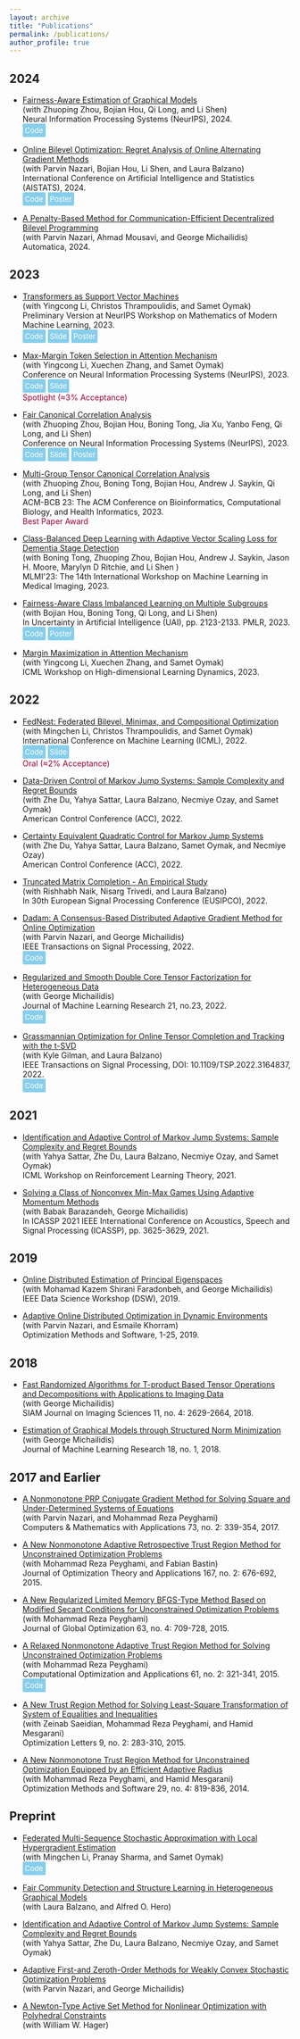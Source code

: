 ```yaml
---
layout: archive
title: "Publications"
permalink: /publications/
author_profile: true
---
```


## 2024

- <a href="https://arxiv.org/pdf/2408.17396">Fairness-Aware Estimation of Graphical Models</a><br> <span>(with Zhuoping Zhou, Bojian Hou, Qi Long, and Li Shen)</span><br> Neural Information Processing Systems (NeurIPS), 2024.<br> <a href="https://github.com/pennshenlab/fair_gms" style="display: inline-block; background-color: #87CEEB; color: white; padding: 4px; border-radius: 2px; text-decoration: none; font-size: small;">Code</a>


- <a href="https://proceedings.mlr.press/v238/ataee-tarzanagh24a/ataee-tarzanagh24a.pdf">Online Bilevel Optimization: Regret Analysis of Online Alternating Gradient Methods</a><br>
  <span>(with Parvin Nazari, Bojian Hou, Li Shen, and Laura Balzano)</span><br> 
  International Conference on Artificial Intelligence and Statistics (AISTATS), 2024.<br>
  <a href="https://github.com/BojianHou/OAGD" style="display: inline-block; background-color: #87CEEB; color: white; padding: 4px; border-radius: 2px; text-decoration: none; font-size: small;">Code</a>
 <a href="https://github.com/Tarzanagh/tarzanagh.github.io/blob/master/files/OBO-poster.pdf" style="display: inline-block; background-color: #87CEEB; color: white; padding: 4px; border-radius: 2px; text-decoration: none; font-size: small;">Poster</a>

- <a href="https://arxiv.org/abs/2211.04088">A Penalty-Based Method for Communication-Efficient Decentralized Bilevel Programming</a><br>
<span>(with Parvin Nazari, Ahmad Mousavi, and George Michailidis)</span><br>
Automatica, 2024.<br>


## 2023

- <a href="https://arxiv.org/abs/2308.16898">Transformers as Support Vector Machines</a><br>
<span>(with Yingcong Li, Christos Thrampoulidis, and Samet Oymak)</span><br>
 Preliminary Version at NeurIPS Workshop on Mathematics of Modern Machine Learning, 2023.<br>
<a href="https://github.com/umich-sota/tf-as-svm" style="display: inline-block; background-color: #87CEEB; color: white; padding: 4px; border-radius: 2px; text-decoration: none; font-size: small;">Code</a>
<a href="https://github.com/Tarzanagh/tarzanagh.github.io/blob/master/files/TF%3DSVM.pdf" style="display: inline-block; background-color: #87CEEB; color: white; padding: 4px; border-radius: 2px; text-decoration: none; font-size: small;">Slide</a> 
<a href="https://github.com/Tarzanagh/tarzanagh.github.io/blob/master/files/TF%3DSVM-poster.pdf" style="display: inline-block; background-color: #87CEEB; color: white; padding: 4px; border-radius: 2px; text-decoration: none; font-size: small;">Poster</a>


- <a href="https://arxiv.org/abs/2306.13596">Max-Margin Token Selection in Attention Mechanism</a><br>
<span style="display: block;">(with Yingcong Li, Xuechen Zhang, and Samet Oymak)</span>
Conference on Neural Information Processing Systems (NeurIPS), 2023.<br>
<a href="https://github.com/ucr-optml/max_margin_attention" style="display: inline-block; background-color: #87CEEB; color: white; padding: 4px; border-radius: 2px; text-decoration: none; font-size: small;">Code</a> <a href="https://github.com/Tarzanagh/tarzanagh.github.io/blob/master/files/MMslide.pdf" style="display: inline-block; background-color: #87CEEB; color: white; padding: 4px; border-radius: 2px; text-decoration: none; font-size: small;">Slide</a><br>
<span style="color:#990033">Spotlight (≈3% Acceptance)</span>

- <a href="https://arxiv.org/abs/2309.15809">Fair Canonical Correlation Analysis</a><br>
  <span style="display: block;">(with Zhuoping Zhou, Bojian Hou, Boning Tong, Jia Xu, Yanbo Feng, Qi Long, and Li Shen)</span>
  Conference on Neural Information Processing Systems (NeurIPS), 2023.<br>
  <a href="https://github.com/pennshenlab/fair_cca" style="display: inline-block; background-color: #87CEEB; color: white; padding: 4px; border-radius: 2px; text-decoration: none; font-size: small;">Code</a> 
  <a href="https://github.com/Tarzanagh/tarzanagh.github.io/blob/master/files/FCCAslide.pdf" style="display: inline-block; background-color: #87CEEB; color: white; padding: 4px; border-radius: 2px; text-decoration: none; font-size: small;">Slide</a>
  <a href="https://github.com/Tarzanagh/tarzanagh.github.io/blob/master/files/FCCA.png" style="display: inline-block; background-color: #87CEEB; color: white; padding: 4px; border-radius: 2px; text-decoration: none; font-size: small;">Poster</a>

- <a href="https://dl.acm.org/doi/abs/10.1145/3584371.3612962">Multi-Group Tensor Canonical Correlation Analysis</a><br>
  <span style="display: block;">(with Zhuoping Zhou, Boning Tong, Bojian Hou, Andrew J. Saykin, Qi Long, and Li Shen)</span>
  ACM-BCB 23: The ACM Conference on Bioinformatics, Computational Biology, and Health Informatics, 2023.<br>
  <span style="color:#990033">Best Paper Award</span>

- <a href="https://link.springer.com/chapter/10.1007/978-3-031-45676-3_15">Class-Balanced Deep Learning with Adaptive Vector Scaling Loss for Dementia Stage Detection</a><br>
  <span style="display: block;">(with Boning Tong, Zhuoping Zhou, Bojian Hou, Andrew J. Saykin, Jason H. Moore, Marylyn D Ritchie, and Li Shen )</span>
  MLMI'23: The 14th International Workshop on Machine Learning in Medical Imaging, 2023.

- <a href="https://proceedings.mlr.press/v216/tarzanagh23a">Fairness-Aware Class Imbalanced Learning on Multiple Subgroups</a><br>
  <span style="display: block;">(with Bojian Hou, Boning Tong, Qi Long, and Li Shen)</span>
  In Uncertainty in Artificial Intelligence (UAI), pp. 2123-2133. PMLR, 2023.<br>
  <a href="https://github.com/PennShenLab/FACIMS" style="display: inline-block; background-color: #87CEEB; color: white; padding: 4px; border-radius: 2px; text-decoration: none; font-size: small;">Code</a>
  <a href="https://github.com/Tarzanagh/tarzanagh.github.io/blob/master/files//LDI_uai23_poster 2.pdf" style="display: inline-block; background-color: #87CEEB; color: white; padding: 4px; border-radius: 2px; text-decoration: none; font-size: small;">Poster</a>

- <a href="https://icml.cc/virtual/2023/25891">Margin Maximization in Attention Mechanism</a><br>
  <span style="display: block;">(with Yingcong Li, Xuechen Zhang, and Samet Oymak)</span>
  ICML Workshop on High-dimensional Learning Dynamics, 2023.

## 2022
- <a href="https://arxiv.org/abs/2205.02215">FedNest: Federated Bilevel, Minimax, and Compositional Optimization</a><br>
  (with Mingchen Li, Christos Thrampoulidis, and Samet Oymak)<br>
  International Conference on Machine Learning (ICML), 2022.<br>
  <a href="https://github.com/ucr-optml/FedNest" style="display: inline-block; background-color: #87CEEB; color: white; padding: 4px; border-radius: 2px; text-decoration: none; font-size: small;">Code</a> 
  <a href="https://icml.cc/media/icml-2022/Slides/17792_OrkxOe6.pdf" style="display: inline-block; background-color: #87CEEB; color: white; padding: 4px; border-radius: 2px; text-decoration: none; font-size: small;">Slide</a><br>
  <span style="color:#990033">Oral (≈2% Acceptance)

- <a href="https://ieeexplore.ieee.org/document/9867863">Data-Driven Control of Markov Jump Systems: Sample Complexity and Regret Bounds</a><br>
  <span style="display: block;">(with Zhe Du, Yahya Sattar, Laura Balzano, Necmiye Ozay, and Samet Oymak)</span>
  American Control Conference (ACC), 2022.

- <a href="https://ieeexplore.ieee.org/document/9867208">Certainty Equivalent Quadratic Control for Markov Jump Systems</a><br>
  <span style="display: block;">(with Zhe Du, Yahya Sattar, Laura Balzano, Samet Oymak, and Necmiye Ozay)</span>
  American Control Conference (ACC), 2022.

- <a href="https://ieeexplore.ieee.org/document/9909952">Truncated Matrix Completion - An Empirical Study</a><br>
  <span style="display: block;">(with Rishhabh Naik, Nisarg Trivedi, and Laura Balzano)</span>
  In 30th European Signal Processing Conference (EUSIPCO), 2022.

- <a href="https://ieeexplore.ieee.org/stamp/stamp.jsp?arnumber=9973382">Dadam: A Consensus-Based Distributed Adaptive Gradient Method for Online Optimization</a><br>
  <span style="display: block;">(with Parvin Nazari, and George Michailidis)</span>
  IEEE Transactions on Signal Processing, 2022.<br>
  <a href="https://paperswithcode.com/paper/dadam-a-consensus-based-distributed-adaptive" style="display: inline-block; background-color: #87CEEB; color: white; padding: 4px; border-radius: 2px; text-decoration: none; font-size: small;">Code</a>

- <a href="https://www.jmlr.org/papers/volume23/20-1002/20-1002.pdf">Regularized and Smooth Double Core Tensor Factorization for Heterogeneous Data</a><br>
  <span style="display: block;">(with George Michailidis)</span>
  Journal of Machine Learning Research 21, no.23, 2022.<br>
  <a href="https://github.com/tarzanagh/dcot" style="display: inline-block; background-color: #87CEEB; color: white; padding: 4px; border-radius: 2px; text-decoration: none; font-size: small;">Code</a>

- <a href="https://ieeexplore.ieee.org/stamp/stamp.jsp?arnumber=9756209">Grassmannian Optimization for Online Tensor Completion and Tracking with the t-SVD</a><br>
  <span style="display: block;">(with Kyle Gilman, and Laura Balzano)</span>
  IEEE Transactions on Signal Processing, DOI: 10.1109/TSP.2022.3164837, 2022.<br>
  <a href="https://github.com/kgilman/TOUCAN" style="display: inline-block; background-color: #87CEEB; color: white; padding: 4px; border-radius: 2px; text-decoration: none; font-size: small;">Code</a>

## 2021

- <a href="https://lyang36.github.io/icml2021_rltheory/camera_ready/85.pdf">Identification and Adaptive Control of Markov Jump Systems: Sample Complexity and Regret Bounds</a><br>
  <span style="display: block;">(with Yahya Sattar, Zhe Du, Laura Balzano, Necmiye Ozay, and Samet Oymak)</span>
  ICML Workshop on Reinforcement Learning Theory, 2021.

- <a href="https://ieeexplore.ieee.org/document/9414476">Solving a Class of Nonconvex Min-Max Games Using Adaptive Momentum Methods</a><br>
  <span style="display: block;">(with Babak Barazandeh, George Michailidis)</span>
  In ICASSP 2021 IEEE International Conference on Acoustics, Speech and Signal Processing (ICASSP), pp. 3625-3629, 2021.

## 2019

-  <a href="https://ieeexplore.ieee.org/abstract/document/8755554?casa_token=qmTFNGRThtsAAAAA:nh83e4onSgi4ieSjd0lvRvDHV2cMeJANYH-l-dXrVVtr7iwUr3Sttl_vEeUoGMLa22J365vSMg">Online Distributed Estimation of Principal Eigenspaces</a><br>
  <span style="display: block;">(with Mohamad Kazem Shirani Faradonbeh, and George Michailidis)</span>
  IEEE Data Science Workshop (DSW), 2019.

- <a href="https://www.tandfonline.com/doi/abs/10.1080/10556788.2019.1637433">Adaptive Online Distributed Optimization in Dynamic Environments</a><br>
  <span style="display: block;">(with Parvin Nazari, and Esmaile Khorram)</span>
  Optimization Methods and Software, 1-25, 2019. 

## 2018

- <a href="https://epubs.siam.org/doi/abs/10.1137/17M1159932?download=true&journalCode=sjisbi">Fast Randomized Algorithms for T-product Based Tensor Operations and Decompositions with Applications to Imaging Data</a><br>
  <span style="display: block;">(with George Michailidis)</span>
  SIAM Journal on Imaging Sciences 11, no. 4: 2629-2664, 2018.

- <a href="https://www.jmlr.org/papers/volume18/16-486/16-486.pdf">Estimation of Graphical Models through Structured Norm Minimization</a><br>
  <span style="display: block;">(with George Michailidis)</span>
  Journal of Machine Learning Research 18, no. 1, 2018.


## 2017 and Earlier
 
- <a href="https://www.sciencedirect.com/science/article/pii/S0898122116306587">A Nonmonotone PRP Conjugate Gradient Method for Solving Square and Under-Determined Systems of Equations</a><br>
  <span style="display: block;">(with Parvin Nazari, and Mohammad Reza Peyghami)</span>
  Computers & Mathematics with Applications 73, no. 2: 339-354, 2017.

- <a href="https://link.springer.com/article/10.1007/s10957-015-0790-0">A New Nonmonotone Adaptive Retrospective Trust Region Method for Unconstrained Optimization Problems</a><br>
  <span style="display: block;">(with Mohammad Reza Peyghami, and Fabian Bastin)</span>
  Journal of Optimization Theory and Applications 167, no. 2: 676-692,  2015.

- <a href="https://link.springer.com/article/10.1007/s10898-015-0310-7">A New Regularized Limited Memory BFGS-Type Method Based on Modified Secant Conditions for Unconstrained Optimization Problems</a><br>
  <span style="display: block;">(with Mohammad Reza Peyghami)</span>
  Journal of Global Optimization 63, no. 4: 709-728, 2015.

- <a href="https://link.springer.com/article/10.1007/s10589-015-9726-8">A Relaxed Nonmonotone Adaptive Trust Region Method for Solving Unconstrained Optimization Problems</a><br>
  <span style="display: block;">(with Mohammad Reza Peyghami)</span>
  Computational Optimization and Applications 61, no. 2: 321-341, 2015. <br>
  <a href="https://github.com/Tarzanagh/Relaxed-Trust-Region-Methods" style="display: inline-block; background-color: #87CEEB; color: white; padding: 4px; border-radius: 2px; text-decoration: none; font-size: small;">Code</a>

- <a href="https://link.springer.com/article/10.1007/s11590-013-0711-9">A New Trust Region Method for Solving Least-Square Transformation of System of Equalities and Inequalities</a><br>
  <span style="display: block;">(with Zeinab Saeidian, Mohammad Reza Peyghami, and Hamid Mesgarani)</span>
  Optimization Letters 9, no. 2: 283-310,  2015.

- <a href="https://www.tandfonline.com/doi/abs/10.1080/10556788.2013.855761">A New Nonmonotone Trust Region Method for Unconstrained Optimization Equipped by an Efficient Adaptive Radius</a><br>
  <span style="display: block;">(with Mohammad Reza Peyghami, and Hamid Mesgarani)</span>
  Optimization Methods and Software 29, no. 4: 819-836, 2014.


## Preprint

- <a href="https://arxiv.org/abs/2306.01648">Federated Multi-Sequence Stochastic Approximation with Local Hypergradient Estimation</a><br>
<span style="display: block;">(with Mingchen Li, Pranay Sharma, and Samet Oymak)</span>
<a href="https://github.com/ucr-optml/fedmsa" style="display: inline-block; background-color: #87CEEB; color: white; padding: 4px; border-radius: 2px; text-decoration: none; font-size: small;">Code</a>

- <a href="https://arxiv.org/abs/2112.05128">Fair Community Detection and Structure Learning in Heterogeneous Graphical Models</a><br>
  <span style="display: block;">(with Laura Balzano, and Alfred O. Hero)</span>

- <a href="https://arxiv.org/abs/2111.07018">Identification and Adaptive Control of Markov Jump Systems: Sample Complexity and Regret Bounds</a><br>
  <span style="display: block;">(with Yahya Sattar, Zhe Du, Laura Balzano, Necmiye Ozay, and Samet Oymak)</span>

- <a href="https://arxiv.org/abs/2005.09261">Adaptive First-and Zeroth-Order Methods for Weakly Convex Stochastic Optimization Problems</a><br>
  <span style="display: block;">(with Parvin Nazari, and George Michailidis)</span>

- <a href="https://arxiv.org/abs/2011.01201">A Newton-Type Active Set Method for Nonlinear Optimization with Polyhedral Constraints</a><br>
  <span style="display: block;">(with William W. Hager)</span>


